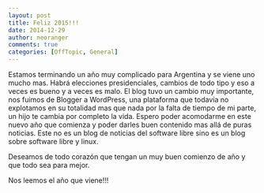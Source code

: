 ```yaml
---
layout: post
title: Feliz 2015!!!
date: 2014-12-29
author: neoranger
comments: true
categories: [OffTopic, General]
---
```

Estamos terminando un año muy complicado para Argentina y se viene uno mucho mas. Habrá elecciones presidenciales, cambios de todo tipo y eso a veces es bueno y a veces es malo.
El blog tuvo un cambio muy importante, nos fuimos de Blogger a WordPress, una plataforma que todavía no explotamos en su totalidad mas que nada por la falta de tiempo de mi parte, un hijo te cambia por completo la vida.
Espero poder acomodarme en este nuevo año que comienza y poder darles buen contenido mas allá de puras noticias. Este no es un blog de noticias del software libre sino es un blog sobre software libre y linux.

Deseamos de todo corazón que tengan un muy buen comienzo de año y que todo sea para mejor.

Nos leemos el año que viene!!!
